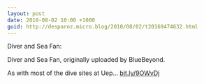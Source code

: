 ```yaml
---
layout: post
date: 2010-08-02 10:00 +1000
guid: http://desparoz.micro.blog/2010/08/02/t20169474632.html
---
```

Diver and Sea Fan: 

Diver and Sea Fan, originally uploaded by BlueBeyond.

As with most of the dive sites at Uep... [bit.ly/9OWvDj](http://bit.ly/9OWvDj)
